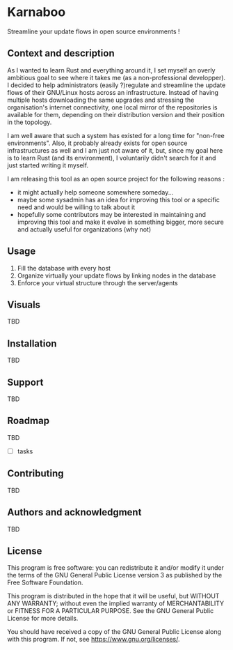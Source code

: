# Karnaboo

Streamline your update flows in open source environments !

## Context and description

As I wanted to learn Rust and everything around it, I set myself an overly ambitious goal to see where it takes me (as a non-professional developper). I decided to help administrators (easily ?)regulate and streamline the update flows of their GNU/Linux hosts across an infrastructure. Instead of having multiple hosts downloading the same upgrades and stressing the organisation's internet connectivity, one local mirror of the repositories is available for them, depending on their distribution version and their position in the topology.

I am well aware that such a system has existed for a long time for "non-free environments". Also, it probably already exists for open source infrastructures as well and I am just not aware of it, but, since my goal here is to learn Rust (and its environment), I voluntarily didn't search for it and just started writing it myself.

I am releasing this tool as an open source project for the following reasons :
- it might actually help someone somewhere someday...
- maybe some sysadmin has an idea for improving this tool or a specific need and would be willing to talk about it
- hopefully some contributors may be interested in maintaining and improving this tool and make it evolve in something bigger, more secure and actually useful for organizations (why not)

## Usage
1. Fill the database with every host
2. Organize virtually your update flows by linking nodes in the database
3. Enforce your virtual structure through the server/agents

## Visuals
TBD

## Installation
TBD

## Support
TBD

## Roadmap
TBD
- [ ] tasks

## Contributing
TBD

## Authors and acknowledgment
TBD

## License
This program is free software: you can redistribute it and/or modify it under the terms of the GNU General Public License version 3 as published by the Free Software Foundation.

This program is distributed in the hope that it will be useful, but WITHOUT ANY WARRANTY; without even the implied warranty of MERCHANTABILITY or FITNESS FOR A PARTICULAR PURPOSE. See the GNU General Public License for more details.

You should have received a copy of the GNU General Public License along with this program. If not, see <https://www.gnu.org/licenses/>.
